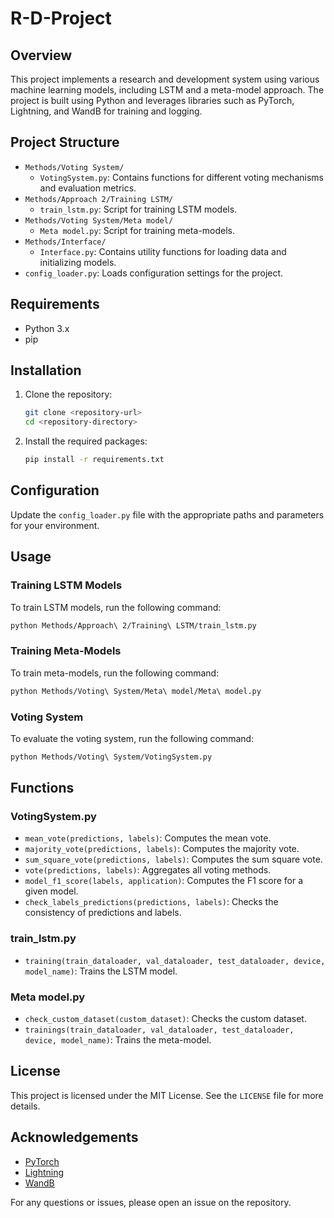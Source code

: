 # R-D-Project

## Overview

This project implements a research and development system using various machine learning models, including LSTM and a meta-model approach. The project is built using Python and leverages libraries such as PyTorch, Lightning, and WandB for training and logging.

## Project Structure

- `Methods/Voting System/`
  - `VotingSystem.py`: Contains functions for different voting mechanisms and evaluation metrics.
- `Methods/Approach 2/Training LSTM/`
  - `train_lstm.py`: Script for training LSTM models.
- `Methods/Voting System/Meta model/`
  - `Meta model.py`: Script for training meta-models.
- `Methods/Interface/`
  - `Interface.py`: Contains utility functions for loading data and initializing models.
- `config_loader.py`: Loads configuration settings for the project.

## Requirements

- Python 3.x
- pip

## Installation

1. Clone the repository:
   ```sh
   git clone <repository-url>
   cd <repository-directory>
   ```

2. Install the required packages:
   ```sh
   pip install -r requirements.txt
   ```

## Configuration

Update the `config_loader.py` file with the appropriate paths and parameters for your environment.

## Usage

### Training LSTM Models

To train LSTM models, run the following command:
```sh
python Methods/Approach\ 2/Training\ LSTM/train_lstm.py
```

### Training Meta-Models

To train meta-models, run the following command:
```sh
python Methods/Voting\ System/Meta\ model/Meta\ model.py
```

### Voting System

To evaluate the voting system, run the following command:
```sh
python Methods/Voting\ System/VotingSystem.py
```

## Functions

### VotingSystem.py

- `mean_vote(predictions, labels)`: Computes the mean vote.
- `majority_vote(predictions, labels)`: Computes the majority vote.
- `sum_square_vote(predictions, labels)`: Computes the sum square vote.
- `vote(predictions, labels)`: Aggregates all voting methods.
- `model_f1_score(labels, application)`: Computes the F1 score for a given model.
- `check_labels_predictions(predictions, labels)`: Checks the consistency of predictions and labels.

### train_lstm.py

- `training(train_dataloader, val_dataloader, test_dataloader, device, model_name)`: Trains the LSTM model.

### Meta model.py

- `check_custom_dataset(custom_dataset)`: Checks the custom dataset.
- `trainings(train_dataloader, val_dataloader, test_dataloader, device, model_name)`: Trains the meta-model.

## License

This project is licensed under the MIT License. See the `LICENSE` file for more details.

## Acknowledgements

- [PyTorch](https://pytorch.org/)
- [Lightning](https://www.pytorchlightning.ai/)
- [WandB](https://wandb.ai/)

For any questions or issues, please open an issue on the repository.